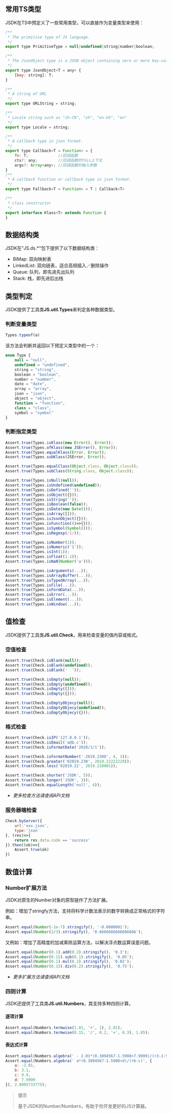 ## 常用TS类型
JSDK在TS中预定义了一些常用类型，可以直接作为变量类型来使用：
```javascript
/**
 * The primitive type of JS language.
 */
export type PrimitiveType = null|undefined|string|number|boolean;

/**
 * The JsonObject type is a JSON object containing zero or more key-value pairs.
 */
export type JsonObject<T = any> {
    [key: string]: T;
}

/**
 * A string of URL
 */
export type URLString = string;

/**
 * Locale string such as "zh-CN", "zh", "en-US", "en"
 */
export type Locale = string;

/**
 * A callback type in json format.
 */
export type Callback<T = Function> = {
    fn: T;             //回调函数
    ctx?: any;         //回调函数的this上下文
    args?: Array<any>; //回调函数的输入参数
}
/**
 * A callback function or callback type in json format.
 */
export type Fallback<T = Function> = T | Callback<T>

/**
 * class constructor
 */
export interface Klass<T> extends Function {
}
```

## 数据结构类
JSDK在"JS.ds.*"包下提供了以下数据结构类：
* BiMap: 双向映射表
* LinkedList: 双向链表，适合高频插入／删除操作
* Queue: 队列，即先进先出队列
* Stack: 栈，即先进后出栈

## 类型判定
JSDK提供了工具类<b>JS.util.Types</b>来判定各种数据类型。

### 判断变量类型
```javascript
Types.typeof(a)
```
该方法会判断并返回以下预定义类型中的一个：
```javascript
enum Type {
    null = "null",
    undefined = "undefined",
    string = "string",
    boolean = "boolean",
    number = "number",
    date = "date",
    array = "array",
    json = "json",
    object = "object",
    function = "function",
    class = "class",
    symbol = "symbol"
}
```

### 判断指定类型
```javascript
Assert.true(Types.isKlass(new Error(), Error));
Assert.true(Types.ofKlass(new JSError(), Error));
Assert.true(Types.equalKlass(Error, Error));
Assert.true(Types.subKlass(JSError, Error));

Assert.true(Types.equalClass(Object.class, Object.class));
Assert.true(Types.subClass(String.class, Object.class));

Assert.true(Types.isNull(null));
Assert.true(Types.isUndefined(undefined));
Assert.true(Types.isDefined(''));
Assert.true(Types.isObject({}));
Assert.true(Types.isString(''));
Assert.true(Types.isBoolean(false));
Assert.true(Types.isDate(new Date()));
Assert.true(Types.isArray([]));
Assert.true(Types.isJsonObject({}));
Assert.true(Types.isFunction(()=>{}));
Assert.true(Types.isSymbol(Symbol()));
Assert.true(Types.isRegexp(/1/));

Assert.true(Types.isNumber(1));
Assert.true(Types.isNumeric('1'));
Assert.true(Types.isInt(1));
Assert.true(Types.isFloat(1.1));
Assert.true(Types.isNaN(Number('a')));

Assert.true(Types.isArguments(...));
Assert.true(Types.isArrayBuffer(...));
Assert.true(Types.isTypedArray(...));
Assert.true(Types.isFile(...));
Assert.true(Types.isFormData(...));
Assert.true(Types.isError(...));
Assert.true(Types.isElement(...));
Assert.true(Types.isWindow(...));
```

## 值检查
JSDK提供了工具类<b>JS.util.Check</b>，用来检查变量的值内容或格式。

### 空值检查
```javascript
Assert.true(Check.isBlank(null));
Assert.true(Check.isBlank(undefined));
Assert.true(Check.isBlank('  '));

Assert.true(Check.isEmpty(null));
Assert.true(Check.isEmpty(undefined));
Assert.true(Check.isEmpty([]));
Assert.true(Check.isEmpty({}));

Assert.true(Check.isEmptyObjecy(null));
Assert.true(Check.isEmptyObjecy(undefined));
Assert.true(Check.isEmptyObjecy({}));
```

### 格式检查
```javascript
Assert.true(Check.isIP('127.0.0.1'));
Assert.true(Check.isEmail('a@b.c'));
Assert.true(Check.isFormatDate('2020/1/1'));

Assert.true(Check.isFormatNumber('-2019.2300', 4, 3));
Assert.true(Check.greater('02019.230', 2019.22222229));
Assert.true(Check.less('02019.22', 2019.220001));

Assert.true(Check.shorter('JSDK', 5));
Assert.true(Check.longer('JSDK', 3));
Assert.true(Check.equalLength('null', 4));
```
* *更多检查方法请查阅API文档*

### 服务器端检查
```javascript
Check.byServer({
    url:'xxx.json',
    type:'json'
}, (res)=>{
    return res.data.code == 'success'
}).then((ok)=>{
    Assert.true(ok)
})
```

## 数值计算
### Number扩展方法
JSDK对原生的Number对象的原型链作了方法扩展。

例如：增加了stringfy方法，支持将科学计数法表示的数字转换成正常格式的字符串。
```javascript
Assert.equal(Number(-1e-7).stringify(), '-0.0000001');
Assert.equal(Number(2/3).stringify(), '0.6666666666666666');
```

又例如：增加了高精度的加减乘除运算方法，以解决浮点数运算误差问题。
```javascript
Assert.equal(Number(0.1).add(0.2).stringify(), '0.3');
Assert.equal(Number(0.15).sub(0.1).stringify(), '0.05');
Assert.equal(Number(0.1).mul(0.2).stringify(), '0.02');
Assert.equal(Number(0.15).div(0.2).stringify(), '0.75');
```
* *更多扩展方法请查阅API文档*

### 四则计算
JSDK还提供了工具类<b>JS.util.Numbers</b>，其支持多种四则计算。

#### 逐项计算
```javascript
Assert.equal(Numbers.termwise(1.01, '+', 1), 2.01);
Assert.equal(Numbers.termwise(0.15, '/', 0.2, '+', 0.3), 1.05);
```

#### 表达式计算
```javascript
Assert.equal(Numbers.algebra(' - 2.01*(0.3894567-1.5908+7.9999)/(+3.1-9.9)'), 2.0095733775);
Assert.equal(Numbers.algebra(' a*(0.3894567-1.5908+d)/(+b-c)', {
    a: -2.01,
    b: 3.1,
    c: 9.9,
    d: 7.9999
}), 2.0095733775);
```

> 提示
>
> 基于JSDK的Number/Numbers，有助于你开发更好的JS计算器。